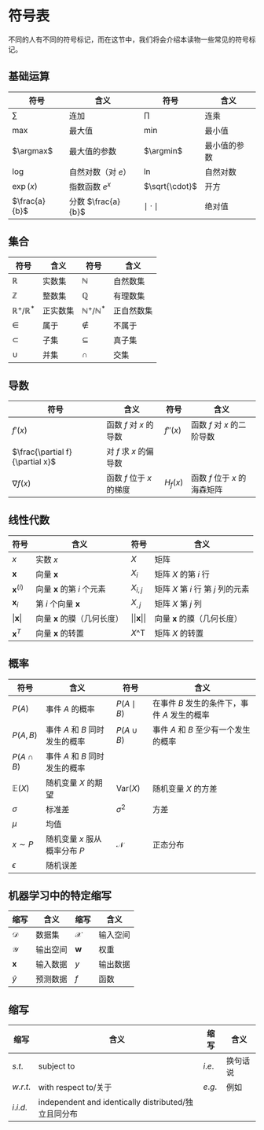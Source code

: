 # 符号表

不同的人有不同的符号标记，而在这节中，我们将会介绍本读物一些常见的符号标记。

## 基础运算

| 符号 | 含义 | 符号 | 含义 |
| --- | --- | --- | --- |
| $\sum$ | 连加 | $\prod$ | 连乘 |
| $\max$ | 最大值 | $\min$ | 最小值 |
| $\argmax$ | 最大值的参数 | $\argmin$ | 最小值的参数 |
| $\log$ | 自然对数（对 $e$） | $\ln$ | 自然对数 |
| $\exp(x)$ | 指数函数 $e^x$ | $\sqrt{\cdot}$ | 开方 |
| $\frac{a}{b}$ | 分数 $\frac{a}{b}$ | $\mid{\cdot}\mid$| 绝对值 |

## 集合

| 符号 | 含义 | 符号 | 含义 |
| --- | --- | --- | --- |
| $\mathbb{R}$ | 实数集 | $\mathbb{N}$ | 自然数集 |
| $\mathbb{Z}$ | 整数集 | $\mathbb{Q}$ | 有理数集 |
| $\mathbb{R}^+/\mathbb{R}^*$ | 正实数集 | $\mathbb{N}^+/\mathbb{N}^*$ | 正自然数集 |
| $\in$ | 属于 | $\notin$ | 不属于 |
| $\subset$ | 子集 | $\subseteq$ | 真子集 |
| $\cup$ | 并集 | $\cap$ | 交集 |

## 导数

| 符号 | 含义 | 符号 | 含义 |
| --- | --- | --- | --- |
| $f'(x)$ | 函数 $f$ 对 $x$ 的导数 | $f''(x)$ | 函数 $f$ 对 $x$ 的二阶导数 |
| $\frac{\partial f}{\partial x}$ | 对 $f$ 求 $x$ 的偏导数 |||
| $\nabla f(x)$ | 函数 $f$ 位于 $x$ 的梯度 | $H_f(x)$ | 函数 $f$ 位于 $x$ 的海森矩阵 |

## 线性代数

| 符号 | 含义 | 符号 | 含义 |
| --- | --- | --- | --- |
| $x$ | 实数  $x$  | $X$ | 矩阵 |
| $\mathbf{x}$ | 向量 $\mathbf{x}$ | $X_i$ | 矩阵 $X$ 的第 $i$ 行 |
| $\mathbf{x}^{(i)}$ | 向量 $\mathbf{x}$ 的第 $i$ 个元素 | $X_{i, j}$ | 矩阵 $X$ 第 $i$ 行 第 $j$ 列的元素 |
| $\mathbf{x}_i$ | 第 $i$ 个向量 $\mathbf{x}$ | $X_{, j}$ | 矩阵 $X$ 第 $j$ 列 |
| $\vert \mathbf{x} \vert$ | 向量 $\mathbf{x}$ 的膜（几何长度） | $\vert\vert \mathbf{x} \vert\vert$| 向量 $\mathbf{x}$ 的膜（几何长度）|
| $\mathbf{x}^T$ | 向量 $\mathbf{x}$ 的转置 | $X$^T | 矩阵 $X$ 的转置 |

## 概率

| 符号 | 含义 | 符号 | 含义 |
| --- | --- | --- | --- |
| $P(A)$ | 事件 $A$ 的概率 | $P(A\mid B)$ | 在事件 $B$ 发生的条件下，事件 $A$ 发生的概率 |
| $P(A,B)$ | 事件 $A$ 和 $B$ 同时发生的概率 | $P(A\cup B)$ | 事件 $A$ 和 $B$ 至少有一个发生的概率 |
| $P(A\cap B)$ | 事件 $A$ 和 $B$ 同时发生的概率 | |
| $\mathbb{E}(X)$ | 随机变量 $X$ 的期望 | $\text{Var}(X)$ | 随机变量 $X$ 的方差 |
| $\sigma$ | 标准差 | $\sigma^2$ | 方差 |
| $\mu$ | 均值 |||
| $x \sim P$ | 随机变量 $x$ 服从概率分布 $P$ | $\mathcal{N}$ | 正态分布 |
| $\epsilon$ | 随机误差 |||

## 机器学习中的特定缩写

| 缩写 | 含义 | 缩写 | 含义 |
| --- | --- | --- | --- |
 $\mathcal{D}$ | 数据集 | $\mathcal{X}$ | 输入空间 |
| $\mathcal{Y}$ | 输出空间 | $\mathbf{w}$ | 权重 |
| $\mathbf{x}$ | 输入数据 | $y$ | 输出数据 |
| $\hat{y}$ | 预测数据 | $f$ | 函数 |



## 缩写

| 缩写 | 含义 | 缩写 | 含义 |
| --- | --- | --- | --- |
| $s.t.$ | subject to | $i.e.$ | 换句话说 |
| $w.r.t.$ | with respect to/关于 | $e.g.$ | 例如 |
| $i.i.d.$ | independent and identically distributed/独立且同分布 | |